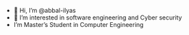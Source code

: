 - 👋 Hi, I’m @abbal-ilyas
- 👀 I’m interested in software engineering and Cyber security
- I’m Master’s Student in Computer Engineering
    






